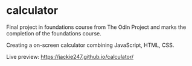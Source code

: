 # calculator

Final project in foundations course from The Odin Project and marks the completion of the foundations course.

Creating a on-screen calculator combining JavaScript, HTML, CSS.

Live preview: https://jackie247.github.io/calculator/

